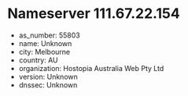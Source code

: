 # Nameserver 111.67.22.154

* as_number: 55803
* name: Unknown
* city: Melbourne
* country: AU
* organization: Hostopia Australia Web Pty Ltd
* version: Unknown
* dnssec: Unknown
